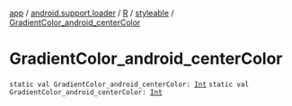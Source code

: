[app](../../../index.md) / [android.support.loader](../../index.md) / [R](../index.md) / [styleable](index.md) / [GradientColor_android_centerColor](./-gradient-color_android_center-color.md)

# GradientColor_android_centerColor

`static val GradientColor_android_centerColor: `[`Int`](https://kotlinlang.org/api/latest/jvm/stdlib/kotlin/-int/index.html)
`static val GradientColor_android_centerColor: `[`Int`](https://kotlinlang.org/api/latest/jvm/stdlib/kotlin/-int/index.html)